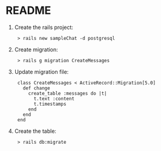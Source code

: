 # README
1. Create the rails project:

		> rails new sampleChat -d postgresql

2. Create migration:

		> rails g migration CreateMessages

3. Update migration file:

		class CreateMessages < ActiveRecord::Migration[5.0]
		  def change
		    create_table :messages do |t|
		      t.text :content
		      t.timestamps
		    end
		  end
		end

4. Create the table:

		> rails db:migrate		

